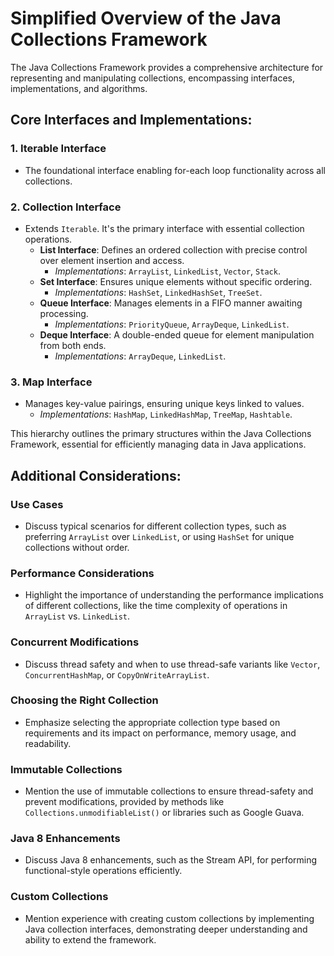 # Simplified Overview of the Java Collections Framework

The Java Collections Framework provides a comprehensive architecture for representing and manipulating collections, encompassing interfaces, implementations, and algorithms.

## Core Interfaces and Implementations:

### 1. **Iterable Interface**
- The foundational interface enabling for-each loop functionality across all collections.

### 2. **Collection Interface**
- Extends `Iterable`. It's the primary interface with essential collection operations.
    - **List Interface**: Defines an ordered collection with precise control over element insertion and access.
        - *Implementations*: `ArrayList`, `LinkedList`, `Vector`, `Stack`.
    - **Set Interface**: Ensures unique elements without specific ordering.
        - *Implementations*: `HashSet`, `LinkedHashSet`, `TreeSet`.
    - **Queue Interface**: Manages elements in a FIFO manner awaiting processing.
        - *Implementations*: `PriorityQueue`, `ArrayDeque`, `LinkedList`.
    - **Deque Interface**: A double-ended queue for element manipulation from both ends.
        - *Implementations*: `ArrayDeque`, `LinkedList`.

### 3. **Map Interface**
- Manages key-value pairings, ensuring unique keys linked to values.
    - *Implementations*: `HashMap`, `LinkedHashMap`, `TreeMap`, `Hashtable`.

This hierarchy outlines the primary structures within the Java Collections Framework, essential for efficiently managing data in Java applications.

## Additional Considerations:

### Use Cases
- Discuss typical scenarios for different collection types, such as preferring `ArrayList` over `LinkedList`, or using `HashSet` for unique collections without order.

### Performance Considerations
- Highlight the importance of understanding the performance implications of different collections, like the time complexity of operations in `ArrayList` vs. `LinkedList`.

### Concurrent Modifications
- Discuss thread safety and when to use thread-safe variants like `Vector`, `ConcurrentHashMap`, or `CopyOnWriteArrayList`.

### Choosing the Right Collection
- Emphasize selecting the appropriate collection type based on requirements and its impact on performance, memory usage, and readability.

### Immutable Collections
- Mention the use of immutable collections to ensure thread-safety and prevent modifications, provided by methods like `Collections.unmodifiableList()` or libraries such as Google Guava.

### Java 8 Enhancements
- Discuss Java 8 enhancements, such as the Stream API, for performing functional-style operations efficiently.

### Custom Collections
- Mention experience with creating custom collections by implementing Java collection interfaces, demonstrating deeper understanding and ability to extend the framework.
